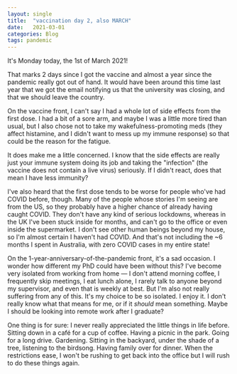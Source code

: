 ```yaml
---
layout: single
title:  "vaccination day 2, also MARCH"
date:   2021-03-01
categories: Blog
tags: pandemic
---
```


It's Monday today, the 1st of March 2021!

That marks 2 days since I got the vaccine and almost a year since the pandemic
really got out of hand. It would have been around this time last year that we got
the email notifying us that the university was closing, and that we should leave
the country.

On the vaccine front, I can't say I had a whole lot of side effects from the
first dose. I had a bit of a sore arm, and maybe I was a little more tired than
usual, but I also chose not to take my wakefulness-promoting meds (they affect
histamine, and I didn't want to mess up my immune response) so that could be the
reason for the fatigue.

It does make me a little concerned. I know that the side effects are really
just your immune system doing its job and taking the "infection" (the vaccine
does not contain a live virus) seriously. If I didn't react, does that mean I
have less immunity?



I've also heard that the first dose tends to be worse for people who've had
COVID before, though. Many of the people whose stories I'm seeing are from the US,
so they probably have a higher chance of already having caught COVID. They don't
have any kind of serious lockdowns, whereas in the UK I've been stuck inside for
months, and can't go to the office or even inside the supermarket. I don't see
other human beings beyond my house, so I'm almost certain I haven't had COVID.
And that's not including the ~6 months I spent in Australia, with zero COVID cases
in my entire state!

On the 1-year-anniversary-of-the-pandemic front, it's a sad occasion. I wonder
how different my PhD could have been without this? I've become very isolated from
working from home — I don't attend morning coffee, I frequently skip meetings, I
eat lunch alone, I rarely talk to anyone beyond my supervisor, and even that is
weekly at best. But I'm also not really suffering from any of this. It's my choice
to be so isolated. I enjoy it. I don't really know what that means for me, or if
it *should* mean something. Maybe I should be looking into remote work
after I graduate?

One thing is for sure: I never really appreciated the little things in life
before. Sitting down in a café for a cup of coffee. Having a picnic in the park.
Going for a long drive. Gardening. Sitting in the backyard, under the shade of a
tree, listening to the birdsong. Having family over for dinner. When the restrictions
ease, I won't be rushing to get back into the office but I will rush to do these
things again.
